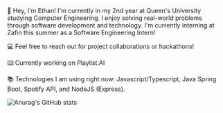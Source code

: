 👋 Hey, I'm Ethan! I'm currently in my 2nd year at Queen's University studying Computer Engineering. I enjoy solving real-world problems through software development and technology. I'm currently interning at Zafin this summer as a Software Engineering Intern!

💻 Feel free to reach out for project collaborations or hackathons!

⌨️ Currently working on Playlist.AI

📚 Technologies I am using right now: Javascript/Typescript, Java Spring Boot, Spotify API, and NodeJS (Express).

![Anurag's GitHub stats](https://github-readme-stats.vercel.app/api?username=ethanwhitcher&show_icons=true&theme=transparent)
